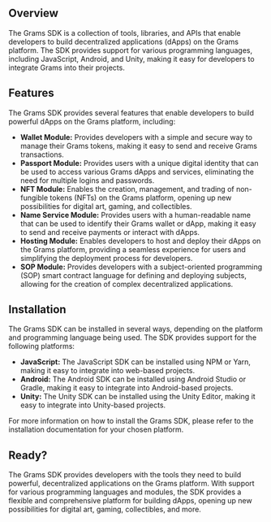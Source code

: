 
## Overview

The Grams SDK is a collection of tools, libraries, and APIs that enable developers to build decentralized applications (dApps) on the Grams platform. The SDK provides support for various programming languages, including JavaScript, Android, and Unity, making it easy for developers to integrate Grams into their projects.

## Features

The Grams SDK provides several features that enable developers to build powerful dApps on the Grams platform, including:

-   **Wallet Module:** Provides developers with a simple and secure way to manage their Grams tokens, making it easy to send and receive Grams transactions.
-   **Passport Module:** Provides users with a unique digital identity that can be used to access various Grams dApps and services, eliminating the need for multiple logins and passwords.
-   **NFT Module:** Enables the creation, management, and trading of non-fungible tokens (NFTs) on the Grams platform, opening up new possibilities for digital art, gaming, and collectibles.
-   **Name Service Module:** Provides users with a human-readable name that can be used to identify their Grams wallet or dApp, making it easy to send and receive payments or interact with dApps.
-   **Hosting Module:** Enables developers to host and deploy their dApps on the Grams platform, providing a seamless experience for users and simplifying the deployment process for developers.
-   **SOP Module:** Provides developers with a subject-oriented programming (SOP) smart contract language for defining and deploying subjects, allowing for the creation of complex decentralized applications.

## Installation

The Grams SDK can be installed in several ways, depending on the platform and programming language being used. The SDK provides support for the following platforms:

-   **JavaScript:** The JavaScript SDK can be installed using NPM or Yarn, making it easy to integrate into web-based projects.
-   **Android:** The Android SDK can be installed using Android Studio or Gradle, making it easy to integrate into Android-based projects.
-   **Unity:** The Unity SDK can be installed using the Unity Editor, making it easy to integrate into Unity-based projects.

For more information on how to install the Grams SDK, please refer to the installation documentation for your chosen platform.

## Ready?

The Grams SDK provides developers with the tools they need to build powerful, decentralized applications on the Grams platform. With support for various programming languages and modules, the SDK provides a flexible and comprehensive platform for building dApps, opening up new possibilities for digital art, gaming, collectibles, and more.